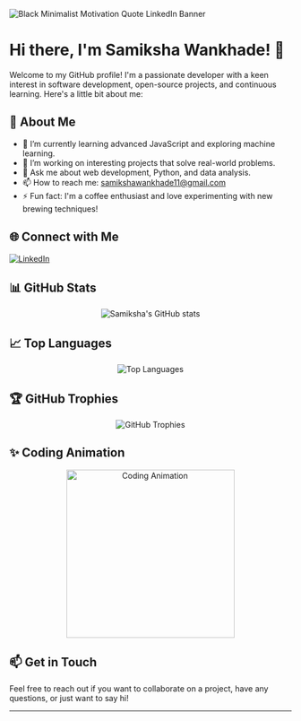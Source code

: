 

![Black Minimalist Motivation Quote LinkedIn Banner](https://github.com/user-attachments/assets/80701d3e-ef1f-44dc-bb9d-c53e0ac8b367)




# Hi there, I'm Samiksha Wankhade! 👋


Welcome to my GitHub profile! I'm a passionate developer with a keen interest in software development, open-source projects, and continuous learning. Here's a little bit about me:

## 🚀 About Me
- 🌱 I’m currently learning advanced JavaScript and exploring machine learning.
- 💼 I’m working on interesting projects that solve real-world problems.
- 💬 Ask me about web development, Python, and data analysis.
- 📫 How to reach me: [samikshawankhade11@gmail.com](mailto:samikshawankhade11@gmail.com)
- ⚡ Fun fact: I'm a coffee enthusiast and love experimenting with new brewing techniques!

## 🌐 Connect with Me
[![LinkedIn](https://img.shields.io/badge/-LinkedIn-blue?style=flat&logo=Linkedin&logoColor=white)](https://www.linkedin.com/in/samikshawankha)

## 📊 GitHub Stats
<div align="center">
  <img src="https://github-readme-stats.vercel.app/api?username=samik1234&show_icons=true&theme=radical" alt="Samiksha's GitHub stats" />
</div>

## 📈 Top Languages
<div align="center">
  <img src="https://github-readme-stats.vercel.app/api/top-langs/?username=samik1234&layout=compact&theme=radical" alt="Top Languages" />
</div>

## 🏆 GitHub Trophies
<div align="center">
  <img src="https://github-profile-trophy.vercel.app/?username=samik1234&theme=radical" alt="GitHub Trophies" />
</div>

## ✨ Coding Animation
<p align="center">
  <img src="https://media.giphy.com/media/qgQUggAC3Pfv687qPC/giphy.gif" width="300" alt="Coding Animation">
</p>

## 📫 Get in Touch
Feel free to reach out if you want to collaborate on a project, have any questions, or just want to say hi!

---

